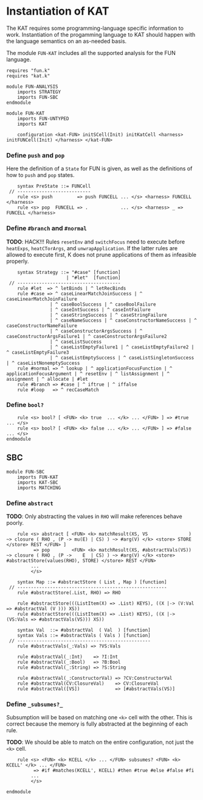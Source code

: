 Instantiation of KAT
====================

The KAT requires some programming-language specific information to work.
Instantiation of the progamming language to KAT should happen with the language semantics on an as-needed basis.

The module `FUN-KAT` includes all the supported analysis for the FUN language.

```k
requires "fun.k"
requires "kat.k"

module FUN-ANALYSIS
    imports STRATEGY
    imports FUN-SBC
endmodule

module FUN-KAT
    imports FUN-UNTYPED
    imports KAT

    configuration <kat-FUN> initSCell(Init) initKatCell <harness> initFUNCell(Init) </harness> </kat-FUN>
```

### Define `push` and `pop`

Here the definition of a `State` for FUN is given, as well as the definitions of how to `push` and `pop` states.

```k
    syntax PreState ::= FUNCell
 // ---------------------------
    rule <s> push         => push FUNCELL ... </s> <harness> FUNCELL </harness>
    rule <s> pop  FUNCELL => .            ... </s> <harness> _ => FUNCELL </harness>
```

### Define `#branch` and `#normal`

**TODO**: HACK!!!
          Rules `resetEnv` and `switchFocus` need to execute before `heatExps`, `heatCTorArgs`, and `unwrapApplication`.
          If the latter rules are allowed to execute first, K does not prune applications of them as infeasible properly.

```k
    syntax Strategy ::= "#case" [function]
                      | "#let"  [function]
 // --------------------------------------
    rule #let  => ^ letBinds | ^ letRecBinds
    rule #case => ^ caseLinearMatchJoinSuccess | ^ caseLinearMatchJoinFailure
                | ^ caseBoolSuccess | ^ caseBoolFailure
                | ^ caseIntSuccess | ^ caseIntFailure
                | ^ caseStringSuccess | ^ caseStringFailure
                | ^ caseNameSuccess | ^ caseConstructorNameSuccess | ^ caseConstructorNameFailure
                | ^ caseConstructorArgsSuccess | ^ caseConstructorArgsFailure1 | ^ caseConstructorArgsFailure2
                | ^ caseListSuccess
                | ^ caseListEmptyFailure1 | ^ caseListEmptyFailure2 | ^ caseListEmptyFailure3
                | ^ caseListEmptySuccess | ^ caseListSingletonSuccess | ^ caseListNonemptySuccess
    rule #normal => ^ lookup | ^ applicationFocusFunction | ^ applicationFocusArgument | ^ resetEnv | ^ listAssignment | ^ assignment | ^ allocate | #let
    rule #branch => #case | ^ iftrue | ^ iffalse
    rule #loop   => ^ recCaseMatch
```

### Define `bool?`

```k
    rule <s> bool? [ <FUN> <k> true  ... </k> ... </FUN> ] => #true  ... </s>
    rule <s> bool? [ <FUN> <k> false ... </k> ... </FUN> ] => #false ... </s>
endmodule
```

SBC
---

```k
module FUN-SBC
    imports FUN-KAT
    imports KAT-SBC
    imports MATCHING
```

### Define `abstract`

**TODO**: Only abstracting the values in `RHO` will make references behave poorly.

```k
    rule <s> abstract [ <FUN> <k> matchResult(XS, VS               ) ~> closure ( RHO , (P -> mu(E) | CS) ) ~> #arg(V) </k> <store> STORE                              </store> REST </FUN> ]
          => pop        <FUN> <k> matchResult(XS, #abstractVals(VS)) ~> closure ( RHO , (P ->    E  | CS) ) ~> #arg(V) </k> <store> #abstractStore(values(RHO), STORE) </store> REST </FUN>
         ...
         </s>

    syntax Map ::= #abstractStore ( List , Map ) [function]
 // -------------------------------------------------------
    rule #abstractStore(.List, RHO) => RHO

    rule #abstractStore(((ListItem(X) => .List) KEYS), ((X |-> (V:Val   => #abstractVal (V ))) XS))
    rule #abstractStore(((ListItem(X) => .List) KEYS), ((X |-> (VS:Vals => #abstractVals(VS))) XS))

    syntax Val  ::= #abstractVal  ( Val  ) [function]
    syntax Vals ::= #abstractVals ( Vals ) [function]
 // -------------------------------------------------
    rule #abstractVals(_:Vals) => ?VS:Vals

    rule #abstractVal(_:Int)    => ?I:Int
    rule #abstractVal(_:Bool)   => ?B:Bool
    rule #abstractVal(_:String) => ?S:String

    rule #abstractVal(_:ConstructorVal) => ?CV:ConstructorVal
    rule #abstractVal(CV:ClosureVal)    => CV:ClosureVal
    rule #abstractVal([VS])             => [#abstractVals(VS)]
```

### Define `_subsumes?_`

Subsumption will be based on matching one `<k>` cell with the other.
This is correct because the memory is fully abstracted at the beginning of each rule.

**TODO**: We should be able to match on the entire configuration, not just the `<k>` cell.

```k
    rule <s> <FUN> <k> KCELL </k> ... </FUN> subsumes? <FUN> <k> KCELL' </k> ... </FUN>
          => #if #matches(KCELL', KCELL) #then #true #else #false #fi
         ...
         </s>
```

```k
endmodule
```
